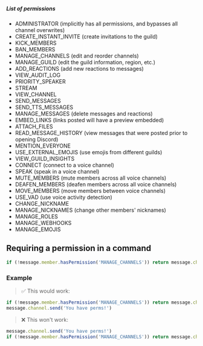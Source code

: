 ##### List of permissions
- ADMINISTRATOR (implicitly has all permissions, and bypasses all channel overwrites)
- CREATE_INSTANT_INVITE (create invitations to the guild)
- KICK_MEMBERS
- BAN_MEMBERS
- MANAGE_CHANNELS (edit and reorder channels)
- MANAGE_GUILD (edit the guild information, region, etc.)
- ADD_REACTIONS (add new reactions to messages)
- VIEW_AUDIT_LOG
- PRIORITY_SPEAKER
- STREAM
- VIEW_CHANNEL
- SEND_MESSAGES
- SEND_TTS_MESSAGES
- MANAGE_MESSAGES (delete messages and reactions)
- EMBED_LINKS (links posted will have a preview embedded)
- ATTACH_FILES
- READ_MESSAGE_HISTORY (view messages that were posted prior to opening Discord)
- MENTION_EVERYONE
- USE_EXTERNAL_EMOJIS (use emojis from different guilds)
- VIEW_GUILD_INSIGHTS
- CONNECT (connect to a voice channel)
- SPEAK (speak in a voice channel)
- MUTE_MEMBERS (mute members across all voice channels)
- DEAFEN_MEMBERS (deafen members across all voice channels)
- MOVE_MEMBERS (move members between voice channels)
- USE_VAD (use voice activity detection)
- CHANGE_NICKNAME
- MANAGE_NICKNAMES (change other members' nicknames)
- MANAGE_ROLES
- MANAGE_WEBHOOKS
- MANAGE_EMOJIS



## Requiring a permission in a command

```js
if (!message.member.hasPermission('MANAGE_CHANNELS')) return message.channel.send('No perms!'); // Add this to the top part of your command.
```

### Example
> ✅ This would work:
```js
if (!message.member.hasPermission('MANAGE_CHANNELS')) return message.channel.send('No perms!');
message.channel.send('You have perms!')
```
> ❌ This won't work:
```js
message.channel.send('You have perms!')
if (!message.member.hasPermission('MANAGE_CHANNELS')) return message.channel.send('No perms!');
```
